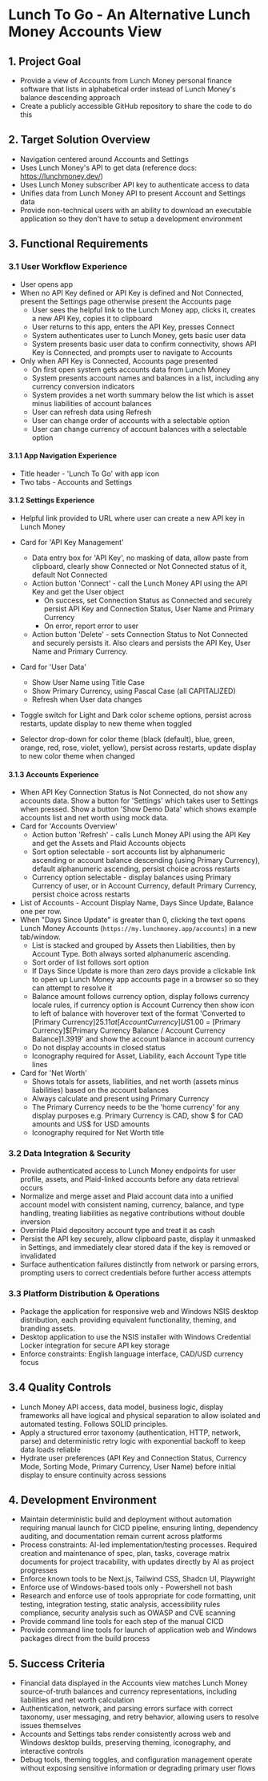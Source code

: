 # Lunch To Go - An Alternative Lunch Money Accounts View

## 1. Project Goal

- Provide a view of Accounts from Lunch Money personal finance software that lists in alphabetical order instead of Lunch Money's balance descending approach
- Create a publicly accessible GitHub repository to share the code to do this

## 2. Target Solution Overview

- Navigation centered around Accounts and Settings
- Uses Lunch Money's API to get data (reference docs: <https://lunchmoney.dev/>)
- Uses Lunch Money subscriber API key to authenticate access to data
- Unifies data from Lunch Money API to present Account and Settings data
- Provide non-technical users with an ability to download an executable application so they don't have to setup a development environment

## 3. Functional Requirements

### 3.1 User Workflow Experience

- User opens app
- When no API Key defined or API Key is defined and Not Connected, present the Settings page otherwise present the Accounts page
  - User sees the helpful link to the Lunch Money app, clicks it, creates a new API Key, copies it to clipboard
  - User returns to this app, enters the API Key, presses Connect
  - System authenticates user to Lunch Money, gets basic user data
  - System presents basic user data to confirm connectivity, shows API Key is Connected, and prompts user to navigate to Accounts
- Only when API Key is Connected, Accounts page presented
  - On first open system gets accounts data from Lunch Money
  - System presents account names and balances in a list, including any currency conversion indicators
  - System provides a net worth summary below the list which is asset minus liabilities of account balances
  - User can refresh data using Refresh
  - User can change order of accounts with a selectable option
  - User can change currency of account balances with a selectable option

#### 3.1.1 App Navigation Experience

- Title header - 'Lunch To Go' with app icon
- Two tabs - Accounts and Settings

#### 3.1.2 Settings Experience

- Helpful link provided to URL where user can create a new API key in Lunch Money
- Card for 'API Key Management'
  - Data entry box for 'API Key', no masking of data, allow paste from clipboard, clearly show Connected or Not Connected status of it, default Not Connected
  - Action button 'Connect' - call the Lunch Money API using the API Key and get the User object
    - On success, set Connection Status as Connected and securely persist API Key and Connection Status, User Name and Primary Currency
    - On error, report error to user
  - Action button 'Delete' - sets Connection Status to Not Connected and securely persists it. Also clears and persists the API Key, User Name and Primary Currency.

- Card for 'User Data'
  - Show User Name using Title Case
  - Show Primary Currency, using Pascal Case (all CAPITALIZED)
  - Refresh when User data changes

- Toggle switch for Light and Dark color scheme options, persist across restarts, update display to new theme when toggled
- Selector drop-down for color theme (black (default), blue, green, orange, red, rose, violet, yellow), persist across restarts, update display to new color theme when changed

#### 3.1.3 Accounts Experience

- When API Key Connection Status is Not Connected, do not show any accounts data. Show a button for 'Settings' which takes user to Settings when pressed. Show a button 'Show Demo Data' which shows example accounts list and net worth using mock data.
- Card for 'Accounts Overview'
  - Action button 'Refresh' - calls Lunch Money API using the API Key and get the Assets and Plaid Accounts objects
  - Sort option selectable - sort accounts list by alphanumeric ascending or account balance descending (using Primary Currency), default alphanumeric ascending, persist choice across restarts
  - Currency option selectable - display balances using Primary Currency of user, or in Account Currency, default Primary Currency, persist choice across restarts
- List of Accounts - Account Display Name, Days Since Update, Balance one per row.
- When "Days Since Update" is greater than 0, clicking the text opens Lunch Money Accounts (`https://my.lunchmoney.app/accounts`) in a new tab/window.
  - List is stacked and grouped by Assets then Liabilities, then by Account Type. Both always sorted alphanumeric ascending.
  - Sort order of list follows sort option
  - If Days Since Update is more than zero days provide a clickable link to open up Lunch Money app accounts page in a browser so so they can attempt to resolve it
  - Balance amount follows currency option, display follows currency locale rules, if currency option is Account Currency then show icon to left of balance with hoverover text of the format 'Converted to [Primary Currency]$25.11 at [Account Currency]US$1.00 = [Primary Currency]$[Primary Currency Balance / Account Currency Balance]1.3919' and show the account balance in account currency
  - Do not display accounts in closed status
  - Iconography required for Asset, Liability, each Account Type title lines
- Card for 'Net Worth'
  - Shows totals for assets, liabilities, and net worth (assets minus liabilities) based on the account balances
  - Always calculate and present using Primary Currency
  - The Primary Currency needs to be the 'home currency' for any display purposes e.g. Primary Currency is CAD, show $ for CAD amounts and US$ for USD amounts
  - Iconography required for Net Worth title

### 3.2 Data Integration & Security

- Provide authenticated access to Lunch Money endpoints for user profile, assets, and Plaid-linked accounts before any data retrieval occurs
- Normalize and merge asset and Plaid account data into a unified account model with consistent naming, currency, balance, and type handling, treating liabilities as negative contributions without double inversion
- Override Plaid depository account type and treat it as cash
- Persist the API key securely, allow clipboard paste, display it unmasked in Settings, and immediately clear stored data if the key is removed or invalidated
- Surface authentication failures distinctly from network or parsing errors, prompting users to correct credentials before further access attempts

### 3.3 Platform Distribution & Operations

- Package the application for responsive web and Windows NSIS desktop distribution, each providing equivalent functionality, theming, and branding assets.
- Desktop application to use the NSIS installer with Windows Credential Locker integration for secure API key storage
- Enforce constraints: English language interface, CAD/USD currency focus

## 3.4 Quality Controls

- Lunch Money API access, data model, business logic, display frameworks all have logical and physical separation to allow isolated and automated testing. Follows SOLID principles.
- Apply a structured error taxonomy (authentication, HTTP, network, parse) and deterministic retry logic with exponential backoff to keep data loads reliable
- Hydrate user preferences (API Key and Connection Status, Currency Mode, Sorting Mode, Primary Currency, User Name) before initial display to ensure continuity across sessions

## 4. Development Environment

- Maintain deterministic build and deployment without automation requiring manual launch for CICD pipeline, ensuring linting, dependency auditing, and documentation remain current across platforms
- Process constraints: AI-led implementation/testing processes. Required creation and maintenance of spec, plan, tasks, coverage matrix documents for project tracability, with updates directly by AI as project progresses
- Enforce known tools to be Next.js, Tailwind CSS, Shadcn UI, Playwright
- Enforce use of Windows-based tools only - Powershell not bash
- Research and enforce use of tools appropriate for code formatting, unit testing, integration testing, static analysis, accessibility rules compliance, security analysis such as OWASP and CVE scanning
- Provide command line tools for each step of the manual CICD
- Provide command line tools for launch of application web and Windows packages direct from the build process

## 5. Success Criteria

- Financial data displayed in the Accounts view matches Lunch Money source-of-truth balances and currency representations, including liabilities and net worth calculation
- Authentication, network, and parsing errors surface with correct taxonomy, user messaging, and retry behavior, allowing users to resolve issues themselves
- Accounts and Settings tabs render consistently across web and Windows desktop builds, preserving theming, iconography, and interactive controls
- Debug tools, theming toggles, and configuration management operate without exposing sensitive information or degrading primary user flows
